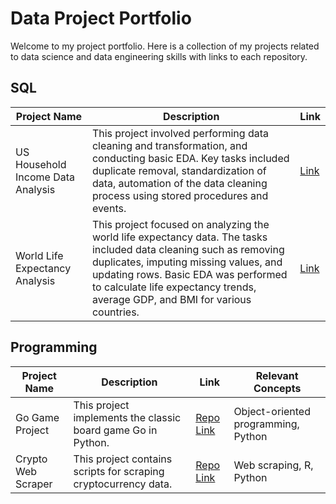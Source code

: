 # Data Project Portfolio

Welcome to my project portfolio. Here is a collection of my projects related to data science and data engineering skills with links to each repository.

## SQL

| Project Name                          | Description                                                                                                                                                                                                                                                                                                  | Link                                                                                                                           |
|---------------------------------------|--------------------------------------------------------------------------------------------------------------------------------------------------------------------------------------------------------------------------------------------------------------------------------------------------------------|--------------------------------------------------------------------------------------------------------------------------------|
| US Household Income Data Analysis     | This project involved performing data cleaning and transformation, and conducting basic EDA. Key tasks included duplicate removal, standardization of data, automation of the data cleaning process using stored procedures and events. | [Link](https://github.com/benlug/sql-projects-portfolio/blob/main/US%20Household%20Income%20Analysis/automated_data_cleaning.md) |
| World Life Expectancy Analysis        | This project focused on analyzing the world life expectancy data. The tasks included data cleaning such as removing duplicates, imputing missing values, and updating rows. Basic EDA was performed to calculate life expectancy trends, average GDP, and BMI for various countries. | [Link](https://github.com/benlug/sql-projects-portfolio/blob/main/World%20Life%20Expectancy%20Analysis/world_life_expectancy_sql_data_wrangling.md)|

## Programming

| Project Name           | Description                                                             | Link                                                                                        | Relevant Concepts                        |
|------------------------|-------------------------------------------------------------------------|---------------------------------------------------------------------------------------------|------------------------------------------|
| Go Game Project        | This project implements the classic board game Go in Python.            | [Repo Link](https://github.com/benlug/project-go-game)                                      | Object-oriented programming, Python              |
| Crypto Web Scraper     | This project contains scripts for scraping cryptocurrency data.           | [Repo Link](https://github.com/benlug/crypto-web-scraper/tree/main)                         | Web scraping, R, Python            |




